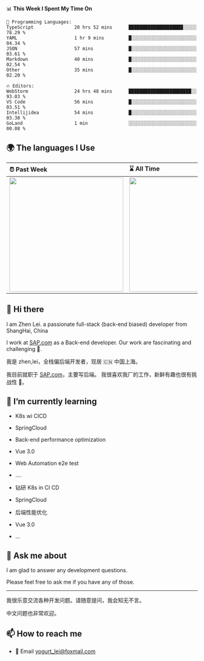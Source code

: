 <!--START_SECTION:waka-->
📊 **This Week I Spent My Time On** 

```text
💬 Programming Languages: 
TypeScript               20 hrs 52 mins      ████████████████████░░░░░   78.29 % 
YAML                     1 hr 9 mins         █░░░░░░░░░░░░░░░░░░░░░░░░   04.34 % 
JSON                     57 mins             █░░░░░░░░░░░░░░░░░░░░░░░░   03.61 % 
Markdown                 40 mins             █░░░░░░░░░░░░░░░░░░░░░░░░   02.54 % 
Other                    35 mins             █░░░░░░░░░░░░░░░░░░░░░░░░   02.20 % 

🔥 Editors: 
WebStorm                 24 hrs 48 mins      ███████████████████████░░   93.03 % 
VS Code                  56 mins             █░░░░░░░░░░░░░░░░░░░░░░░░   03.51 % 
Intellijidea             54 mins             █░░░░░░░░░░░░░░░░░░░░░░░░   03.38 % 
GoLand                   1 min               ░░░░░░░░░░░░░░░░░░░░░░░░░   00.08 % 
```


<!--END_SECTION:waka-->


## 🌍 The languages I Use

| ⏰ Past Week                                                                                                                                                  | ⌛️ All Time                                                                                                                                                  |
| :------------------------------------------------------------------------------------------------------------------------------------------------------------ | :------------------------------------------------------------------------------------------------------------------------------------------------------------ |
| <a href="https://wakatime.com/@9a64fd4e-85ff-48a6-a0c1-e09ecd80bab9"> <img src="https://wakatime.com/share/@9a64fd4e-85ff-48a6-a0c1-e09ecd80bab9/5f97c4a7-f918-43db-bace-c48898f1cd61.svg" height="300px"></a> | <a href="https://wakatime.com/@9a64fd4e-85ff-48a6-a0c1-e09ecd80bab9"><img src="https://wakatime.com/share/@9a64fd4e-85ff-48a6-a0c1-e09ecd80bab9/455e730b-0452-4b83-9bc2-fb46e42553a7.svg" height="300px"></a> |

## 👋 Hi there

I am Zhen Lei. a passionate full-stack (back-end biased) developer from ShangHai, China

I work at [SAP.com](https://www.sap.com) as a Back-end developer.
Our work are fascinating and challenging 💪.

我是 zhen,lei，全栈偏后端开发者，现居 🇨🇳 中国上海。

我目前就职于 [SAP.com](https://www.sap.cn)，主要写后端。
我很喜欢我厂的工作，新鲜有趣也很有挑战性 💪。

## 🌱 I’m currently learning

- K8s wi CICD
- SpringCloud
- Back-end performance optimization
- Vue 3.0
- Web Automation e2e test
- ....

- 钻研 K8s in CI CD
- SpringCloud
- 后端性能优化
- Vue 3.0
- ...

## 💬 Ask me about

I am glad to answer any development questions.

Please feel free to ask me if you have any of those.

---

我很乐意交流各种开发问题。请随意提问，我会知无不言。

中文问题也非常欢迎。

## 📫 How to reach me

- 📧 Email [yogurt_lei@foxmail.com](mailto:yogurt_lei@foxmail.com)
